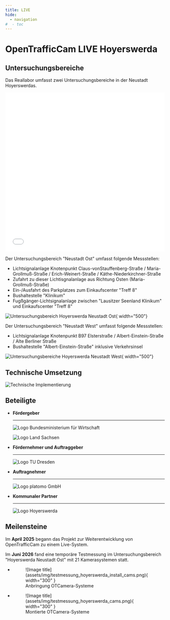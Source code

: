 ```yaml
---
title: LIVE
hide:
  - navigation
#  - toc
---
```


# OpenTrafficCam LIVE Hoyerswerda

## Untersuchungsbereiche

Das Reallabor umfasst zwei Untersuchungsbereiche in der Neustadt Hoyerswerdas.

<iframe width="100%" height="500px" frameborder="0" allowfullscreen allow="geolocation" src="//umap.openstreetmap.de/de/map/reallabor-hoyerswerda_43891?scaleControl=false&miniMap=true&scrollWheelZoom=false&zoomControl=true&editMode=disabled&moreControl=false&searchControl=null&tilelayersControl=null&embedControl=null&datalayersControl=null&onLoadPanel=none&captionBar=false&captionMenus=false&datalayers=566666d4-31ed-4285-8191-6cb2ddf2ec61&captionControl=null#15/51.4438/14.2641"></iframe>

Der Untersuchungsbereich "Neustadt Ost" umfasst folgende Messstellen:

- Lichtsignalanlage Knotenpunkt Claus-vonStauffenberg-Straße / Maria-Grollmuß-Straße / Erich-Weinert-Straße / Käthe-Niederkirchner-Straße
- Zufahrt zu dieser Lichtisgnalanlage aus Richtung Osten (Maria-Grollmuß-Straße)
- Ein-/Ausfahrt des Parkplatzes zum Einkaufscenter "Treff 8"
- Bushaltestelle "Klinikum"
- Fugßgänger-Lichtsignalanlage zwischen "Lausitzer Seenland Klinikum" und Einkaufscenter "Treff 8"

![Untersuchungsbereich Hoyerswerda Neustadt Ost](assets/img/Hoyerswerda_Untersuchungsbereiche_1.png){ width="500"}

Der Untersuchungsbereich "Neustadt West" umfasst folgende Messstellen:

- Lichtsignalanlage Knotenpunkt B97 Elsterstraße / Albert-Einstein-Straße / Alte Berliner Straße
- Bushaltestelle "Albert-Einstein-Straße" inklusive Verkehrsinsel

![Untersuchungsbereiche Hoyerswerda Neustadt West](assets/img/Hoyerswerda_Untersuchungsbereiche_2.png){ width="500"}

## Technische Umsetzung

![Technische Implementierung](assets/img/Hoyerswerda_technische_Implementierung.png)

## Beteiligte

<div class="grid cards" markdown>

-   __Fördergeber__

    ---

    ![Logo Bundesministerium für Wirtschaft](assets/img/logo_gefoerdert_durch_BMWE.png)

    ![Logo Land Sachsen](assets/img/Logo_Sachsen_modern.png)

-   __Fördernehmer und Auftraggeber__

    ---

    ![Logo TU Dresden](assets/img/tud_logo.png)

-   __Auftragnehmer__

    ---

    ![Logo platomo GmbH](assets/img/platomo_logo.png)

-   __Kommunaler Partner__

    ---

    ![Logo Hoyerswerda](assets/img/hoyerswerda_logo.png)

</div>

## Meilensteine

Im **April 2025** begann das Projekt zur Weiterentwicklung von OpenTrafficCam zu einem Live-System.

Im **Juni 2026** fand eine temporäre Testmessung im Untersuchungsbereich "Hoyerswerda Neustadt Ost" mit 21 Kamerasystemen statt.

<div class="grid cards" markdown>

-   <figure markdown="span">
    ![Image title](assets/img/testmessung_hoyerswerda_install_cams.png){ width="300" }
    <figcaption>Anbringung OTCamera-Systeme</figcaption>
    </figure>

-   <figure markdown="span">
    ![Image title](assets/img/testmessung_hoyerswerda_cams.png){ width="300" }
    <figcaption>Montierte OTCamera-Systeme</figcaption>
    </figure>

</div>
